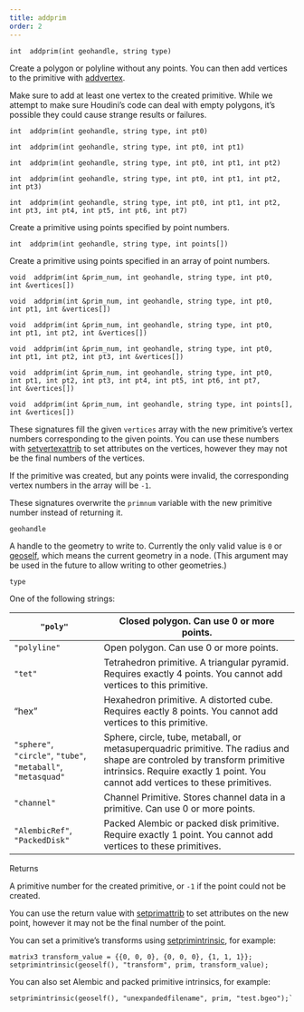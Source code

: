```yaml
---
title: addprim
order: 2
---
```

`int  addprim(int geohandle, string type)`

Create a polygon or polyline without any points. You can then add vertices to the primitive with [addvertex](./addvertex "Adds a vertex to a primitive in a geometry.").

Make sure to add at least one vertex to the created primitive. While we attempt to make sure Houdini’s code can deal with empty polygons, it’s possible they could cause strange results or failures.

`int  addprim(int geohandle, string type, int pt0)`

`int  addprim(int geohandle, string type, int pt0, int pt1)`

`int  addprim(int geohandle, string type, int pt0, int pt1, int pt2)`

`int  addprim(int geohandle, string type, int pt0, int pt1, int pt2, int pt3)`

`int  addprim(int geohandle, string type, int pt0, int pt1, int pt2, int pt3, int pt4, int pt5, int pt6, int pt7)`

Create a primitive using points specified by point numbers.

`int  addprim(int geohandle, string type, int points[])`

Create a primitive using points specified in an array of point numbers.

`void  addprim(int &prim_num, int geohandle, string type, int pt0, int &vertices[])`

`void  addprim(int &prim_num, int geohandle, string type, int pt0, int pt1, int &vertices[])`

`void  addprim(int &prim_num, int geohandle, string type, int pt0, int pt1, int pt2, int &vertices[])`

`void  addprim(int &prim_num, int geohandle, string type, int pt0, int pt1, int pt2, int pt3, int &vertices[])`

`void  addprim(int &prim_num, int geohandle, string type, int pt0, int pt1, int pt2, int pt3, int pt4, int pt5, int pt6, int pt7, int &vertices[])`

`void  addprim(int &prim_num, int geohandle, string type, int points[], int &vertices[])`

These signatures fill the given `vertices` array with the new primitive’s vertex numbers corresponding to the given points. You can use these numbers with [setvertexattrib](../attributes-and-intrinsics/setvertexattrib "Sets a vertex attribute in a geometry.") to set attributes on the vertices, however they may not be the final numbers of the vertices.

If the primitive was created, but any points were invalid, the corresponding vertex numbers in the array will be `-1`.

These signatures overwrite the `primnum` variable with the new primitive number instead of returning it.

`geohandle`

A handle to the geometry to write to. Currently the only valid value is `0` or [geoself](./geoself "Returns a handle to the current geometry."), which means the current geometry in a node. (This argument may be used in the future to allow writing to other geometries.)

`type`

One of the following strings:

| `"poly"` | Closed polygon. Can use 0 or more points. |
| --- | --- |
| `"polyline"` | Open polygon. Can use 0 or more points. |
| `"tet"` | Tetrahedron primitive. A triangular pyramid. Requires exactly 4 points. You cannot add vertices to this primitive. |
| “hex” | Hexahedron primitive. A distorted cube. Requires eactly 8 points. You cannot add vertices to this primitive. |
| `"sphere"`, `"circle"`, `"tube"`, `"metaball"`, `"metasquad"` | Sphere, circle, tube, metaball, or metasuperquadric primitive. The radius and shape are controled by transform primitive intrinsics. Require exactly 1 point. You cannot add vertices to these primitives. |
| `"channel"` | Channel Primitive. Stores channel data in a primitive. Can use 0 or more points. |
| `"AlembicRef"`, `"PackedDisk"` | Packed Alembic or packed disk primitive. Require exactly 1 point. You cannot add vertices to these primitives. |

Returns

A primitive number for the created primitive, or `-1` if the point could not be created.

You can use the return value with [setprimattrib](../attributes-and-intrinsics/setprimattrib "Sets a primitive attribute in a geometry.") to set attributes on the new point, however it may not be the final number of the point.

You can set a primitive’s transforms using [setprimintrinsic](../attributes-and-intrinsics/setprimintrinsic "Sets the value of a writeable primitive intrinsic attribute."), for example:

```vex
matrix3 transform_value = {{0, 0, 0}, {0, 0, 0}, {1, 1, 1}};
setprimintrinsic(geoself(), "transform", prim, transform_value);

```

You can also set Alembic and packed primitive intrinsics, for example:

```vex
setprimintrinsic(geoself(), "unexpandedfilename", prim, "test.bgeo");`

```
